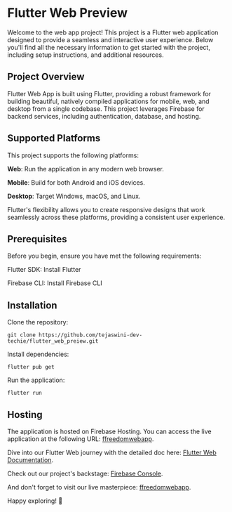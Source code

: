 # Flutter Web Preview

Welcome to the web app project! This project is a Flutter web application designed to provide a seamless and interactive user experience. Below you'll find all the necessary information to get started with the project, including setup instructions, and additional resources.

## Project Overview
Flutter Web App is built using Flutter, providing a robust framework for building beautiful, natively compiled applications for mobile, web, and desktop from a single codebase. This project leverages Firebase for backend services, including authentication, database, and hosting.

## Supported Platforms

This project supports the following platforms:

**Web**: Run the application in any modern web browser.

**Mobile**: Build for both Android and iOS devices.

**Desktop**: Target Windows, macOS, and Linux.

Flutter's flexibility allows you to create responsive designs that work seamlessly across these platforms, providing a consistent user experience.

## Prerequisites
Before you begin, ensure you have met the following requirements:

Flutter SDK: Install Flutter

Firebase CLI: Install Firebase CLI

## Installation

Clone the repository:
```
git clone https://github.com/tejaswini-dev-techie/flutter_web_preiew.git
```
Install dependencies:
```
flutter pub get
```
Run the application:
```
flutter run
```

## Hosting

The application is hosted on Firebase Hosting. You can access the live application at the following URL: [ffreedomwebapp](https://ffreedomwebapp.web.app/).

Dive into our Flutter Web journey with the detailed doc here: [Flutter Web Documentation](https://docs.google.com/document/d/11PoRkHu6W_vhz-hX7VzrDpN7INXr8vZ9yokkss1-kqQ/edit#heading=h.cyav8m5apsd2).

Check out our project's backstage: [Firebase Console](https://console.firebase.google.com/project/ffreedomwebapp/overview).

And don't forget to visit our live masterpiece: [ffreedomwebapp](https://ffreedomwebapp.web.app/).

Happy exploring! 🌟

